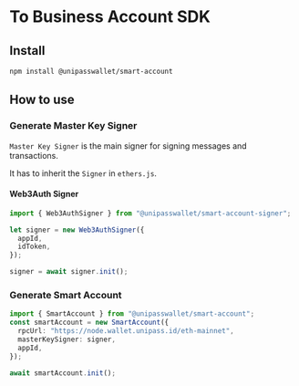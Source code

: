 # To Business Account SDK

## Install

```bash
npm install @unipasswallet/smart-account
```

## How to use

### Generate Master Key Signer

`Master Key Signer` is the main signer for signing messages and transactions.

It has to inherit the `Signer` in `ethers.js`.

#### Web3Auth Signer

```typescript
import { Web3AuthSigner } from "@unipasswallet/smart-account-signer";

let signer = new Web3AuthSigner({
  appId,
  idToken,
});

signer = await signer.init();
```

### Generate Smart Account

```typescript
import { SmartAccount } from "@unipasswallet/smart-account";
const smartAccount = new SmartAccount({
  rpcUrl: "https://node.wallet.unipass.id/eth-mainnet",
  masterKeySigner: signer,
  appId,
});

await smartAccount.init();
```
